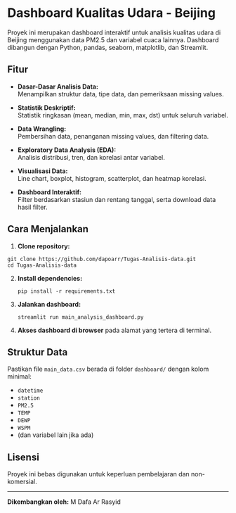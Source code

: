 # Dashboard Kualitas Udara - Beijing

Proyek ini merupakan dashboard interaktif untuk analisis kualitas udara di Beijing menggunakan data PM2.5 dan variabel cuaca lainnya. Dashboard dibangun dengan Python, pandas, seaborn, matplotlib, dan Streamlit.

## Fitur

- **Dasar-Dasar Analisis Data:**  
  Menampilkan struktur data, tipe data, dan pemeriksaan missing values.

- **Statistik Deskriptif:**  
  Statistik ringkasan (mean, median, min, max, dst) untuk seluruh variabel.

- **Data Wrangling:**  
  Pembersihan data, penanganan missing values, dan filtering data.

- **Exploratory Data Analysis (EDA):**  
  Analisis distribusi, tren, dan korelasi antar variabel.

- **Visualisasi Data:**  
  Line chart, boxplot, histogram, scatterplot, dan heatmap korelasi.

- **Dashboard Interaktif:**  
  Filter berdasarkan stasiun dan rentang tanggal, serta download data hasil filter.

## Cara Menjalankan

1. **Clone repository:**
  ```
git clone https://github.com/dapoarr/Tugas-Analisis-data.git
cd Tugas-Analisis-data
```

2. **Install dependencies:**
   ```
   pip install -r requirements.txt
   ```

3. **Jalankan dashboard:**
   ```
   streamlit run main_analysis_dashboard.py
   ```

4. **Akses dashboard di browser** pada alamat yang tertera di terminal.

## Struktur Data

Pastikan file `main_data.csv` berada di folder `dashboard/` dengan kolom minimal:
- `datetime`
- `station`
- `PM2.5`
- `TEMP`
- `DEWP`
- `WSPM`
- (dan variabel lain jika ada)

## Lisensi

Proyek ini bebas digunakan untuk keperluan pembelajaran dan non-komersial.

---

**Dikembangkan oleh:**
M Dafa Ar Rasyid
